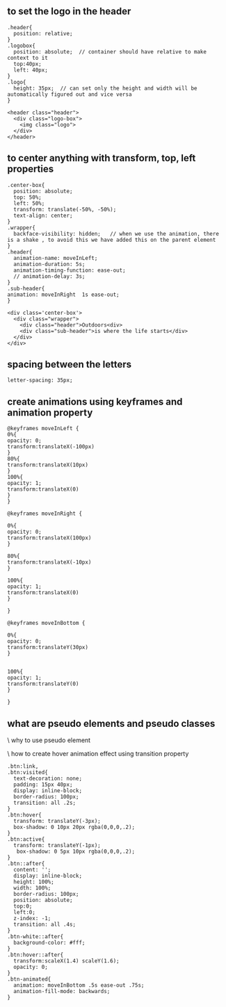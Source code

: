 ## to set the logo in the header

```
.header{
  position: relative;
}
.logobox{
  position: absolute;  // container should have relative to make context to it
  top:40px;
  left: 40px;
}
.logo{
  height: 35px;  // can set only the height and width will be automatically figured out and vice versa
}
```

```
<header class="header">
  <div class="logo-box">
    <img class="logo">
  </div>
</header>
```

## to center anything with transform, top, left properties

```
.center-box{
  position: absolute;
  top: 50%;
  left: 50%;
  transform: translate(-50%, -50%);
  text-align: center;
}
.wrapper{
  backface-visibility: hidden;   // when we use the animation, there is a shake , to avoid this we have added this on the parent element
}
.header{
  animation-name: moveInLeft;
  animation-duration: 5s;
  animation-timing-function: ease-out;
  // animation-delay: 3s;
}
.sub-header{
animation: moveInRight  1s ease-out;
}
```

```
<div class='center-box'>
  <div class="wrapper">
    <div class="header">Outdoors<div>
    <div class="sub-header">is where the life starts</div>
  </div>
</div>
```

## spacing between the letters

```
letter-spacing: 35px;
```

## create animations using keyframes and animation property

```
@keyframes moveInLeft {
0%{
opacity: 0;
transform:translateX(-100px)
}
80%{
transform:translateX(10px)
}
100%{
opacity: 1;
transform:translateX(0)
}
}

@keyframes moveInRight {

0%{
opacity: 0;
transform:translateX(100px)
}

80%{
transform:translateX(-10px)
}

100%{
opacity: 1;
transform:translateX(0)
}

}

@keyframes moveInBottom {

0%{
opacity: 0;
transform:translateY(30px)
}


100%{
opacity: 1;
transform:translateY(0)
}

}
```

## what are pseudo elements and pseudo classes

\ why to use pseudo element

\ how to create hover animation effect using transition property

```
.btn:link,
.btn:visited{
  text-decoration: none;
  padding: 15px 40px;
  display: inline-block;
  border-radius: 100px;
  transition: all .2s;
}
.btn:hover{
  transform: translateY(-3px);
  box-shadow: 0 10px 20px rgba(0,0,0,.2);
}
.btn:active{
  transform: translateY(-1px);
   box-shadow: 0 5px 10px rgba(0,0,0,.2);
}
.btn::after{
  content: '';
  display: inline-block;
  height: 100%;
  width: 100%;
  border-radius: 100px;
  position: absolute;
  top:0;
  left:0;
  z-index: -1;
  transition: all .4s;
}
.btn-white::after{
  background-color: #fff;
}
.btn:hover::after{
  transform:scaleX(1.4) scaleY(1.6);
  opacity: 0;
}
.btn-animated{
  animation: moveInBottom .5s ease-out .75s;
  animation-fill-mode: backwards;
}
```
